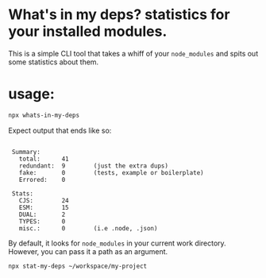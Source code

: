 # What's in my deps? statistics for your installed modules.

This is a simple CLI tool that takes a whiff of your `node_modules` and spits out some statistics about them.

# usage: 
```sh
npx whats-in-my-deps
```

Expect output that ends like so:
```

 Summary:
   total:      41
   redundant:  9        (just the extra dups)
   fake:       0        (tests, example or boilerplate)
   Errored:    0

 Stats:
   CJS:        24
   ESM:        15
   DUAL:       2
   TYPES:      0
   misc.:      0        (i.e .node, .json)

```

By default, it looks for `node_modules` in your current work directory.
However, you can  pass it a path as an argument.

```sh
npx stat-my-deps ~/workspace/my-project
```
